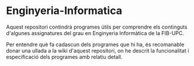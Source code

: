 # Enginyeria-Informatica
Aquest repositori contindrà programes útils per comprendre els continguts d'algunes assignatures 
del grau en Enginyeria Informàtica de la FIB-UPC.

Per entendre què fa cadascun dels programes que hi ha, és recomanable donar una ullada a la wiki 
d'aquest repositori, on he descrit la funcionalitat i especificació dels programes amb relatiu 
detall.
